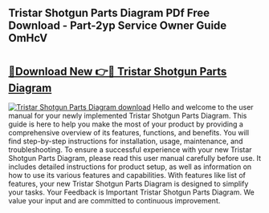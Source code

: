 ## Tristar Shotgun Parts Diagram PDf Free Download - Part-2yp Service Owner Guide OmHcV

# <h2><a href="http://dfrohcs.blite.top/?on=Tristar+Shotgun+Parts+Diagram">🔗Download New 👉🔴 Tristar Shotgun Parts Diagram</a></h2>

[![Tristar Shotgun Parts Diagram download](https://i.imgur.com/lujVjoI.png)](http://dfrohcs.blite.top/?on=Tristar+Shotgun+Parts+Diagram)
Hello and welcome to the user manual for your newly implemented Tristar Shotgun Parts Diagram. This guide is here to help you make the most of your product by providing a comprehensive overview of its features, functions, and benefits. You will find step-by-step instructions for installation, usage, maintenance, and troubleshooting. To ensure a successful experience with your new Tristar Shotgun Parts Diagram, please read this user manual carefully before use. It includes detailed instructions for product setup, as well as information on how to use its various features and capabilities. With features like list of features, your new Tristar Shotgun Parts Diagram is designed to simplify your tasks. Your Feedback is Important Tristar Shotgun Parts Diagram. We value your input and are committed to continuous improvement.
